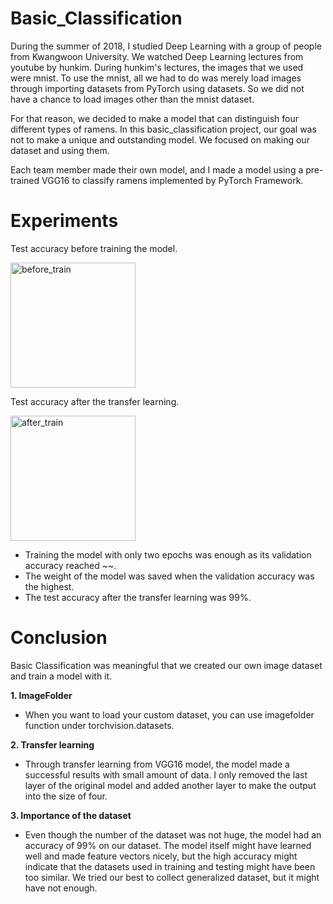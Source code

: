 # Basic_Classification

During the summer of 2018, I studied Deep Learning with a group of people from Kwangwoon University. We watched Deep Learning lectures from youtube by hunkim. During hunkim's lectures, the images that we used were mnist. To use the mnist, all we had to do was merely load images through importing datasets from PyTorch using datasets. So we did not have a chance to load images other than the mnist dataset.

For that reason, we decided to make a model that can distinguish four different types of ramens. In this basic_classification project, our goal was not to make a unique and outstanding model. We focused on making our dataset and using them.

Each team member made their own model, and I made a model using a pre-trained VGG16 to classify ramens implemented by PyTorch Framework.

# Experiments 

Test accuracy before training the model.


<img width="200" alt="before_train" src="https://user-images.githubusercontent.com/42035101/147423778-02a8f063-c4d5-4b3c-9f9a-b0117fdcc56d.png">

Test accuracy after the transfer learning.  


<img width="200" alt="after_train" src="https://user-images.githubusercontent.com/42035101/147423779-49965dd9-1899-4ead-bf85-bccc65b2c8c1.png">

* Training the model with only two epochs was enough as its validation accuracy reached ~~.
* The weight of the model was saved when the validation accuracy was the highest.
* The test accuracy after the transfer learning was 99%. 


# Conclusion

Basic Classification was meaningful that we created our own image dataset and train a model with it.  

**1. ImageFolder**
* When you want to load your custom dataset, you can use imagefolder function under torchvision.datasets.  

**2. Transfer learning**
* Through transfer learning from VGG16 model, the model made a successful results with small amount of data. I only removed the last layer of the original model and added another layer to make the output into the size of four.  

**3. Importance of the dataset**
* Even though the number of the dataset was not huge, the model had an accuracy of 99% on our dataset. The model itself might have learned well and made feature vectors nicely, but the high accuracy might indicate that the datasets used in training and testing might have been too similar. We tried our best to collect generalized dataset, but it might have not enough.
